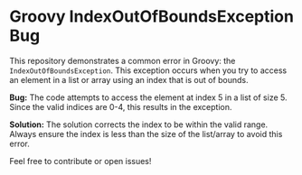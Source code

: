 # Groovy IndexOutOfBoundsException Bug

This repository demonstrates a common error in Groovy: the `IndexOutOfBoundsException`.  This exception occurs when you try to access an element in a list or array using an index that is out of bounds.

**Bug:** The code attempts to access the element at index 5 in a list of size 5. Since the valid indices are 0-4, this results in the exception.

**Solution:** The solution corrects the index to be within the valid range.  Always ensure the index is less than the size of the list/array to avoid this error.

Feel free to contribute or open issues!